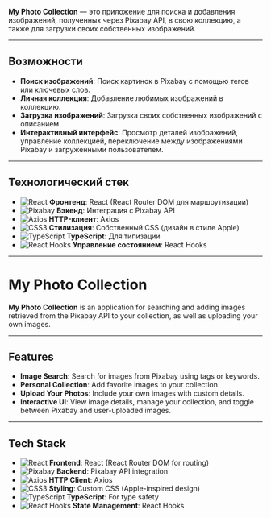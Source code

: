 **My Photo Collection** — это приложение для поиска и добавления изображений, полученных через Pixabay API, в свою коллекцию, а также для загрузки своих собственных изображений.

---

## Возможности

- **Поиск изображений**: Поиск картинок в Pixabay с помощью тегов или ключевых слов.
- **Личная коллекция**: Добавление любимых изображений в коллекцию.
- **Загрузка изображений**: Загрузка своих собственных изображений с описанием.
- **Интерактивный интерфейс**: Просмотр деталей изображений, управление коллекцией, переключение между изображениями Pixabay и загруженными пользователем.

---

## Технологический стек

- ![React](https://img.shields.io/badge/-React-61DAFB?logo=react&logoColor=white) **Фронтенд**: React (React Router DOM для маршрутизации)
- ![Pixabay](https://img.shields.io/badge/-Pixabay-6A5ACD?logo=pixabay&logoColor=white) **Бэкенд**: Интеграция с Pixabay API
- ![Axios](https://img.shields.io/badge/-Axios-5A29E6?logo=axios&logoColor=white) **HTTP-клиент**: Axios
- ![CSS3](https://img.shields.io/badge/-CSS3-1572B6?logo=css3&logoColor=white) **Стилизация**: Собственный CSS (дизайн в стиле Apple)
- ![TypeScript](https://img.shields.io/badge/-TypeScript-007ACC?logo=typescript&logoColor=white) **TypeScript**: Для типизации
- ![React Hooks](https://img.shields.io/badge/-React%20Hooks-61DAFB?logo=react&logoColor=white) **Управление состоянием**: React Hooks

---

# My Photo Collection

**My Photo Collection** is an application for searching and adding images retrieved from the Pixabay API to your collection, as well as uploading your own images.

---

## Features

- **Image Search**: Search for images from Pixabay using tags or keywords.
- **Personal Collection**: Add favorite images to your collection.
- **Upload Your Photos**: Include your own images with custom details.
- **Interactive UI**: View image details, manage your collection, and toggle between Pixabay and user-uploaded images.

---

## Tech Stack

- ![React](https://img.shields.io/badge/-React-61DAFB?logo=react&logoColor=white) **Frontend**: React (React Router DOM for routing)
- ![Pixabay](https://img.shields.io/badge/-Pixabay-6A5ACD?logo=pixabay&logoColor=white) **Backend**: Pixabay API integration
- ![Axios](https://img.shields.io/badge/-Axios-5A29E6?logo=axios&logoColor=white) **HTTP Client**: Axios
- ![CSS3](https://img.shields.io/badge/-CSS3-1572B6?logo=css3&logoColor=white) **Styling**: Custom CSS (Apple-inspired design)
- ![TypeScript](https://img.shields.io/badge/-TypeScript-007ACC?logo=typescript&logoColor=white) **TypeScript**: For type safety
- ![React Hooks](https://img.shields.io/badge/-React%20Hooks-61DAFB?logo=react&logoColor=white) **State Management**: React Hooks
